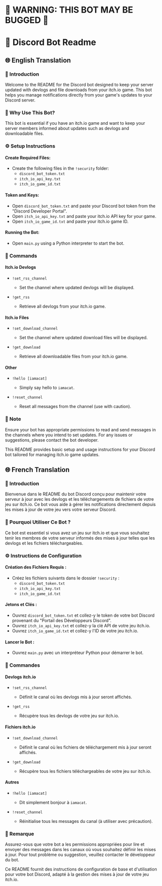 # 🚨 WARNING: THIS BOT MAY BE BUGGED 🚨

# 🤖 Discord Bot Readme

## 🌐 English Translation

### 🎉 Introduction

Welcome to the README for the Discord bot designed to keep your server updated with devlogs and file downloads from your itch.io game. This bot helps you manage notifications directly from your game's updates to your Discord server.

### 🎯 Why Use This Bot?

This bot is essential if you have an itch.io game and want to keep your server members informed about updates such as devlogs and downloadable files.

### ⚙️ Setup Instructions

#### Create Required Files:
- Create the following files in the `!security` folder:
  - `discord_bot_token.txt`
  - `itch_io_api_key.txt`
  - `itch_io_game_id.txt`

#### Token and Keys:
- Open `discord_bot_token.txt` and paste your Discord bot token from the "Discord Developer Portal".
- Open `itch_io_api_key.txt` and paste your itch.io API key for your game.
- Open `itch_io_game_id.txt` and paste your itch.io game ID.

#### Running the Bot:
- Open `main.py` using a Python interpreter to start the bot.

### 📜 Commands

#### Itch.io Devlogs

- `!set_rss_channel`
  - Set the channel where updated devlogs will be displayed.

- `!get_rss`
  - Retrieve all devlogs from your itch.io game.

#### Itch.io Files

- `!set_download_channel`
  - Set the channel where updated download files will be displayed.

- `!get_download`
  - Retrieve all downloadable files from your itch.io game.

#### Other

- `!hello [iamacat]`
  - Simply say hello to `iamacat`.

- `!reset_channel`
  - Reset all messages from the channel (use with caution).

### 📝 Note

Ensure your bot has appropriate permissions to read and send messages in the channels where you intend to set updates. For any issues or suggestions, please contact the bot developer.

This README provides basic setup and usage instructions for your Discord bot tailored for managing itch.io game updates.

## 🌐 French Translation

### 🎉 Introduction

Bienvenue dans le README du bot Discord conçu pour maintenir votre serveur à jour avec les devlogs et les téléchargements de fichiers de votre jeu sur itch.io. Ce bot vous aide à gérer les notifications directement depuis les mises à jour de votre jeu vers votre serveur Discord.

### 🎯 Pourquoi Utiliser Ce Bot ?

Ce bot est essentiel si vous avez un jeu sur itch.io et que vous souhaitez tenir les membres de votre serveur informés des mises à jour telles que les devlogs et les fichiers téléchargeables.

### ⚙️ Instructions de Configuration

#### Création des Fichiers Requis :
- Créez les fichiers suivants dans le dossier `!security` :
  - `discord_bot_token.txt`
  - `itch_io_api_key.txt`
  - `itch_io_game_id.txt`

#### Jetons et Clés :
- Ouvrez `discord_bot_token.txt` et collez-y le token de votre bot Discord provenant du "Portail des Développeurs Discord".
- Ouvrez `itch_io_api_key.txt` et collez-y la clé API de votre jeu itch.io.
- Ouvrez `itch_io_game_id.txt` et collez-y l'ID de votre jeu itch.io.

#### Lancer le Bot :
- Ouvrez `main.py` avec un interpréteur Python pour démarrer le bot.

### 📜 Commandes

#### Devlogs itch.io

- `!set_rss_channel`
  - Définit le canal où les devlogs mis à jour seront affichés.

- `!get_rss`
  - Récupère tous les devlogs de votre jeu sur itch.io.

#### Fichiers itch.io

- `!set_download_channel`
  - Définit le canal où les fichiers de téléchargement mis à jour seront affichés.

- `!get_download`
  - Récupère tous les fichiers téléchargeables de votre jeu sur itch.io.

#### Autres

- `!hello [iamacat]`
  - Dit simplement bonjour à `iamacat`.

- `!reset_channel`
  - Réinitialise tous les messages du canal (à utiliser avec précaution).

### 📝 Remarque

Assurez-vous que votre bot a les permissions appropriées pour lire et envoyer des messages dans les canaux où vous souhaitez définir les mises à jour. Pour tout problème ou suggestion, veuillez contacter le développeur du bot.

Ce README fournit des instructions de configuration de base et d'utilisation pour votre bot Discord, adapté à la gestion des mises à jour de votre jeu itch.io.

